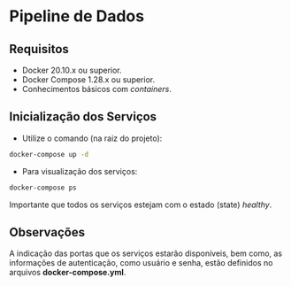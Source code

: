 # Pipeline de Dados

## Requisitos

* Docker 20.10.x ou superior.
* Docker Compose 1.28.x ou superior.
* Conhecimentos básicos com *containers*.

## Inicialização dos Serviços

* Utilize o comando (na raiz do projeto):

```bash
docker-compose up -d
```

* Para visualização dos serviços:

```bash
docker-compose ps
```

Importante que todos os serviços estejam com o estado (state) *healthy*.

## Observações

A indicação das portas que os serviços estarão disponíveis, bem como, as informações de autenticação, como usuário e senha, estão definidos no arquivos **docker-compose.yml**.
